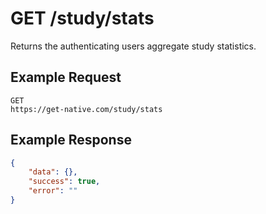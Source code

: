 # GET /study/stats

Returns the authenticating users aggregate study statistics.

## Example Request

```
GET
https://get-native.com/study/stats
```

## Example Response

```json
{
	"data": {},
	"success": true,
	"error": ""
}
```
